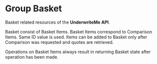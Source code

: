 # Group Basket
Basket related resources of the **UnderwriteMe API**.

Basket consist of Basket Items. Basket Items correspond to Comparison Items. Same ID value is used. Items can be added to Basket only after Comparison was requested and quotes are retrieved.

Operations on Basket Items always result in returning Basket state after operation has been made.
